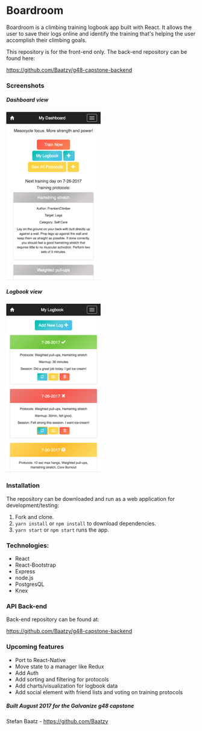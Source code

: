 # Boardroom

Boardroom is a climbing training logbook app built with React. It allows the user to save their logs online and identify the training that's helping the user accomplish their climbing goals.

This repository is for the front-end only. The back-end repository can be found here:

https://github.com/Baatzy/g48-capstone-backend

### Screenshots

##### Dashboard view
<img src="docs/dashboard.png" width=250x>

##### Logbook view
<img src="docs/logbook.png" width=250x>

### Installation
The repository can be downloaded and run as a web application for development/testing:

1. Fork and clone.
2. `yarn install` or `npm install` to download dependencies.
3. `yarn start` or `npm start` runs the app.

### Technologies:
* React
* React-Bootstrap
* Express
* node.js
* PostgresQL
* Knex

### API Back-end
Back-end repository can be found at:

https://github.com/Baatzy/g48-capstone-backend

### Upcoming features
* Port to React-Native
* Move state to a manager like Redux
* Add Auth
* Add sorting and filtering for protocols
* Add charts/visualization for logbook data
* Add social element with friend lists and voting on training protocols

##### Built August 2017 for the Galvanize g48 capstone
Stefan Baatz - https://github.com/Baatzy
